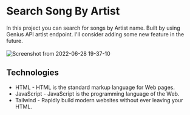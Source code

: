 # Search Song By Artist
In this project you can search for songs by Artist name. Built by using Genius API artist endpoint. I'll consider adding some new feature in the future.
<br><br>
![Screenshot from 2022-06-28 19-37-10](https://user-images.githubusercontent.com/40969170/176180360-b046ad94-a9c0-4faa-b38e-ef5c32eaa88b.png)

## Technologies
<ul>
  <li>HTML - HTML is the standard markup language for Web pages.</li>
  <li>JavaScript - JavaScript is the programming language of the Web.</li>
  <li>Tailwind - Rapidly build modern websites without ever leaving your HTML.</li>
</ul>
